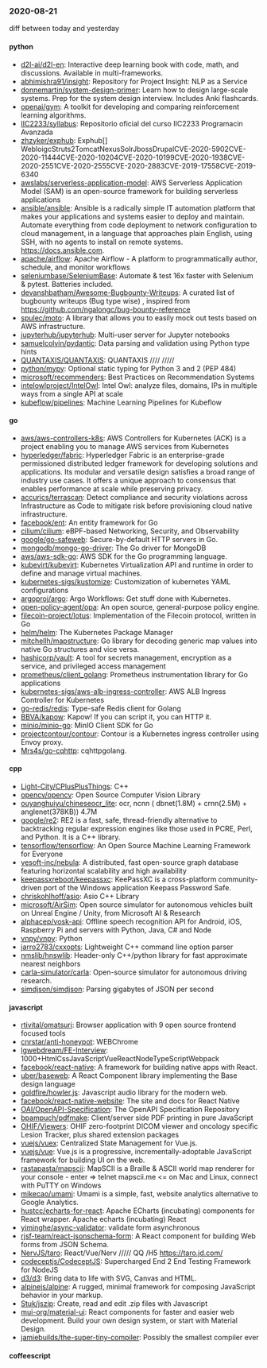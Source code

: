 ### 2020-08-21
diff between today and yesterday

#### python
* [d2l-ai/d2l-en](https://github.com/d2l-ai/d2l-en): Interactive deep learning book with code, math, and discussions. Available in multi-frameworks.
* [abhimishra91/insight](https://github.com/abhimishra91/insight): Repository for Project Insight: NLP as a Service
* [donnemartin/system-design-primer](https://github.com/donnemartin/system-design-primer): Learn how to design large-scale systems. Prep for the system design interview. Includes Anki flashcards.
* [openai/gym](https://github.com/openai/gym): A toolkit for developing and comparing reinforcement learning algorithms.
* [IIC2233/syllabus](https://github.com/IIC2233/syllabus): Repositorio oficial del curso IIC2233 Programacin Avanzada 
* [zhzyker/exphub](https://github.com/zhzyker/exphub): Exphub[] WebloigcStruts2TomcatNexusSolrJbossDrupalCVE-2020-5902CVE-2020-11444CVE-2020-10204CVE-2020-10199CVE-2020-1938CVE-2020-2551CVE-2020-2555CVE-2020-2883CVE-2019-17558CVE-2019-6340
* [awslabs/serverless-application-model](https://github.com/awslabs/serverless-application-model): AWS Serverless Application Model (SAM) is an open-source framework for building serverless applications
* [ansible/ansible](https://github.com/ansible/ansible): Ansible is a radically simple IT automation platform that makes your applications and systems easier to deploy and maintain. Automate everything from code deployment to network configuration to cloud management, in a language that approaches plain English, using SSH, with no agents to install on remote systems. https://docs.ansible.com.
* [apache/airflow](https://github.com/apache/airflow): Apache Airflow - A platform to programmatically author, schedule, and monitor workflows
* [seleniumbase/SeleniumBase](https://github.com/seleniumbase/SeleniumBase):  Automate & test 16x faster with Selenium & pytest. Batteries included.
* [devanshbatham/Awesome-Bugbounty-Writeups](https://github.com/devanshbatham/Awesome-Bugbounty-Writeups): A curated list of bugbounty writeups (Bug type wise) , inspired from https://github.com/ngalongc/bug-bounty-reference
* [spulec/moto](https://github.com/spulec/moto): A library that allows you to easily mock out tests based on AWS infrastructure.
* [jupyterhub/jupyterhub](https://github.com/jupyterhub/jupyterhub): Multi-user server for Jupyter notebooks
* [samuelcolvin/pydantic](https://github.com/samuelcolvin/pydantic): Data parsing and validation using Python type hints
* [QUANTAXIS/QUANTAXIS](https://github.com/QUANTAXIS/QUANTAXIS): QUANTAXIS   //// ///// 
* [python/mypy](https://github.com/python/mypy): Optional static typing for Python 3 and 2 (PEP 484)
* [microsoft/recommenders](https://github.com/microsoft/recommenders): Best Practices on Recommendation Systems
* [intelowlproject/IntelOwl](https://github.com/intelowlproject/IntelOwl): Intel Owl: analyze files, domains, IPs in multiple ways from a single API at scale
* [kubeflow/pipelines](https://github.com/kubeflow/pipelines): Machine Learning Pipelines for Kubeflow

#### go
* [aws/aws-controllers-k8s](https://github.com/aws/aws-controllers-k8s): AWS Controllers for Kubernetes (ACK) is a project enabling you to manage AWS services from Kubernetes
* [hyperledger/fabric](https://github.com/hyperledger/fabric): Hyperledger Fabric is an enterprise-grade permissioned distributed ledger framework for developing solutions and applications. Its modular and versatile design satisfies a broad range of industry use cases. It offers a unique approach to consensus that enables performance at scale while preserving privacy.
* [accurics/terrascan](https://github.com/accurics/terrascan): Detect compliance and security violations across Infrastructure as Code to mitigate risk before provisioning cloud native infrastructure.
* [facebook/ent](https://github.com/facebook/ent): An entity framework for Go
* [cilium/cilium](https://github.com/cilium/cilium): eBPF-based Networking, Security, and Observability
* [google/go-safeweb](https://github.com/google/go-safeweb): Secure-by-default HTTP servers in Go.
* [mongodb/mongo-go-driver](https://github.com/mongodb/mongo-go-driver): The Go driver for MongoDB
* [aws/aws-sdk-go](https://github.com/aws/aws-sdk-go): AWS SDK for the Go programming language.
* [kubevirt/kubevirt](https://github.com/kubevirt/kubevirt): Kubernetes Virtualization API and runtime in order to define and manage virtual machines.
* [kubernetes-sigs/kustomize](https://github.com/kubernetes-sigs/kustomize): Customization of kubernetes YAML configurations
* [argoproj/argo](https://github.com/argoproj/argo): Argo Workflows: Get stuff done with Kubernetes.
* [open-policy-agent/opa](https://github.com/open-policy-agent/opa): An open source, general-purpose policy engine.
* [filecoin-project/lotus](https://github.com/filecoin-project/lotus): Implementation of the Filecoin protocol, written in Go
* [helm/helm](https://github.com/helm/helm): The Kubernetes Package Manager
* [mitchellh/mapstructure](https://github.com/mitchellh/mapstructure): Go library for decoding generic map values into native Go structures and vice versa.
* [hashicorp/vault](https://github.com/hashicorp/vault): A tool for secrets management, encryption as a service, and privileged access management
* [prometheus/client_golang](https://github.com/prometheus/client_golang): Prometheus instrumentation library for Go applications
* [kubernetes-sigs/aws-alb-ingress-controller](https://github.com/kubernetes-sigs/aws-alb-ingress-controller): AWS ALB Ingress Controller for Kubernetes
* [go-redis/redis](https://github.com/go-redis/redis): Type-safe Redis client for Golang
* [BBVA/kapow](https://github.com/BBVA/kapow): Kapow! If you can script it, you can HTTP it.
* [minio/minio-go](https://github.com/minio/minio-go): MinIO Client SDK for Go
* [projectcontour/contour](https://github.com/projectcontour/contour): Contour is a Kubernetes ingress controller using Envoy proxy.
* [Mrs4s/go-cqhttp](https://github.com/Mrs4s/go-cqhttp): cqhttpgolang.

#### cpp
* [Light-City/CPlusPlusThings](https://github.com/Light-City/CPlusPlusThings): C++
* [opencv/opencv](https://github.com/opencv/opencv): Open Source Computer Vision Library
* [ouyanghuiyu/chineseocr_lite](https://github.com/ouyanghuiyu/chineseocr_lite): ocr, ncnn ( dbnet(1.8M) + crnn(2.5M) + anglenet(378KB)) 4.7M
* [google/re2](https://github.com/google/re2): RE2 is a fast, safe, thread-friendly alternative to backtracking regular expression engines like those used in PCRE, Perl, and Python. It is a C++ library.
* [tensorflow/tensorflow](https://github.com/tensorflow/tensorflow): An Open Source Machine Learning Framework for Everyone
* [vesoft-inc/nebula](https://github.com/vesoft-inc/nebula): A distributed, fast open-source graph database featuring horizontal scalability and high availability
* [keepassxreboot/keepassxc](https://github.com/keepassxreboot/keepassxc): KeePassXC is a cross-platform community-driven port of the Windows application Keepass Password Safe.
* [chriskohlhoff/asio](https://github.com/chriskohlhoff/asio): Asio C++ Library
* [microsoft/AirSim](https://github.com/microsoft/AirSim): Open source simulator for autonomous vehicles built on Unreal Engine / Unity, from Microsoft AI & Research
* [alphacep/vosk-api](https://github.com/alphacep/vosk-api): Offline speech recognition API for Android, iOS, Raspberry Pi and servers with Python, Java, C# and Node
* [vnpy/vnpy](https://github.com/vnpy/vnpy): Python
* [jarro2783/cxxopts](https://github.com/jarro2783/cxxopts): Lightweight C++ command line option parser
* [nmslib/hnswlib](https://github.com/nmslib/hnswlib): Header-only C++/python library for fast approximate nearest neighbors
* [carla-simulator/carla](https://github.com/carla-simulator/carla): Open-source simulator for autonomous driving research.
* [simdjson/simdjson](https://github.com/simdjson/simdjson): Parsing gigabytes of JSON per second

#### javascript
* [rtivital/omatsuri](https://github.com/rtivital/omatsuri): Browser application with 9 open source frontend focused tools
* [cnrstar/anti-honeypot](https://github.com/cnrstar/anti-honeypot): WEBChrome
* [lgwebdream/FE-Interview](https://github.com/lgwebdream/FE-Interview): 1000+HtmlCssJavaScriptVueReactNodeTypeScriptWebpack
* [facebook/react-native](https://github.com/facebook/react-native): A framework for building native apps with React.
* [uber/baseweb](https://github.com/uber/baseweb): A React Component library implementing the Base design language
* [goldfire/howler.js](https://github.com/goldfire/howler.js): Javascript audio library for the modern web.
* [facebook/react-native-website](https://github.com/facebook/react-native-website): The site and docs for React Native
* [OAI/OpenAPI-Specification](https://github.com/OAI/OpenAPI-Specification): The OpenAPI Specification Repository
* [bpampuch/pdfmake](https://github.com/bpampuch/pdfmake): Client/server side PDF printing in pure JavaScript
* [OHIF/Viewers](https://github.com/OHIF/Viewers): OHIF zero-footprint DICOM viewer and oncology specific Lesion Tracker, plus shared extension packages
* [vuejs/vuex](https://github.com/vuejs/vuex):  Centralized State Management for Vue.js.
* [vuejs/vue](https://github.com/vuejs/vue):  Vue.js is a progressive, incrementally-adoptable JavaScript framework for building UI on the web.
* [rastapasta/mapscii](https://github.com/rastapasta/mapscii):  MapSCII is a Braille & ASCII world map renderer for your console - enter => telnet mapscii.me <= on Mac and Linux, connect with PuTTY on Windows
* [mikecao/umami](https://github.com/mikecao/umami): Umami is a simple, fast, website analytics alternative to Google Analytics.
* [hustcc/echarts-for-react](https://github.com/hustcc/echarts-for-react):  Apache ECharts (incubating) components for React wrapper.  Apache echarts (incubating)  React 
* [yiminghe/async-validator](https://github.com/yiminghe/async-validator): validate form asynchronous
* [rjsf-team/react-jsonschema-form](https://github.com/rjsf-team/react-jsonschema-form): A React component for building Web forms from JSON Schema.
* [NervJS/taro](https://github.com/NervJS/taro):  React/Vue/Nerv ///// QQ /H5  https://taro.jd.com/
* [codeceptjs/CodeceptJS](https://github.com/codeceptjs/CodeceptJS): Supercharged End 2 End Testing Framework for NodeJS
* [d3/d3](https://github.com/d3/d3): Bring data to life with SVG, Canvas and HTML. 
* [alpinejs/alpine](https://github.com/alpinejs/alpine): A rugged, minimal framework for composing JavaScript behavior in your markup.
* [Stuk/jszip](https://github.com/Stuk/jszip): Create, read and edit .zip files with Javascript
* [mui-org/material-ui](https://github.com/mui-org/material-ui): React components for faster and easier web development. Build your own design system, or start with Material Design.
* [jamiebuilds/the-super-tiny-compiler](https://github.com/jamiebuilds/the-super-tiny-compiler):  Possibly the smallest compiler ever

#### coffeescript

